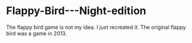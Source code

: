 # Flappy-Bird---Night-edition
The flappy bird game is not my idea.
I just recreated it.
The original flappy bird was a game in 2013.
